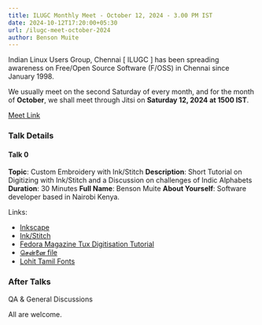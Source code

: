 ```yaml
---
title: ILUGC Monthly Meet - October 12, 2024 - 3.00 PM IST
date: 2024-10-12T17:20:00+05:30
url: /ilugc-meet-october-2024
author: Benson Muite
---
```


Indian Linux Users Group, Chennai [ ILUGC ] has been spreading
awareness on Free/Open Source Software (F/OSS) in Chennai since
January 1998.

We usually meet on the second Saturday of every month, and for the 
month of **October**, we shall meet through Jitsi on **Saturday 12, 2024 at 1500
IST**.

[Meet Link](https://meet.jit.si/ILUGCMeet12102024)

### Talk Details

#### Talk 0

**Topic**: Custom Embroidery with Ink/Stitch
**Description**: Short Tutorial on Digitizing with Ink/Stitch and a Discussion on challenges of Indic Alphabets
**Duration**: 30 Minutes
**Full Name**: Benson Muite
**About Yourself**: Software developer based in Nairobi Kenya.

Links:
- [Inkscape](https://inkscape.org)
- [Ink/Stitch](https://inkstitch.org)
- [Fedora Magazine Tux Digitisation Tutorial](https://fedoramagazine.org/diy-embroidery-with-inkscape-and-ink-stitch/)
- [சென்னை file](https://github.com/ilugc/ilugc.in/blob/october-2024/content/post/2024/ChennaiLinuxInkStitch.svg)
- [Lohit Tamil Fonts](https://github.com/lohit-fonts/lohit-tamil-fonts)

### After Talks

QA & General Discussions

All are welcome.
